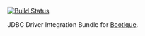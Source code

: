 [![Build Status](https://travis-ci.org/nhl/bootique-jdbc.svg)](https://travis-ci.org/nhl/bootique-jdbc)

JDBC Driver Integration Bundle for [Bootique](https://github.com/nhl/bootique).
